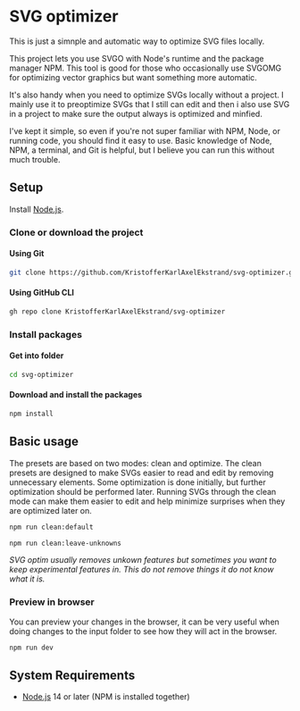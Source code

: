 # SVG optimizer

This is just a simnple and automatic way to optimize SVG files locally.

This project lets you use SVGO with Node's runtime and the package manager NPM. This tool is good for those who occasionally use SVGOMG for optimizing vector graphics but want something more automatic.

It's also handy when you need to optimize SVGs locally without a project. I mainly use it to preoptimize SVGs that I still can edit and then i also use SVG in a project to make sure the output always is optimized and minfied.

I've kept it simple, so even if you're not super familiar with NPM, Node, or running code, you should find it easy to use. Basic knowledge of Node, NPM, a terminal, and Git is helpful, but I believe you can run this without much trouble.

## Setup

Install [Node.js](https://nodejs.org/).

### Clone or download the project

#### Using Git

```bash
git clone https://github.com/KristofferKarlAxelEkstrand/svg-optimizer.git
```

#### Using GitHub CLI

```bash
gh repo clone KristofferKarlAxelEkstrand/svg-optimizer
```

### Install packages

#### Get into folder

```bash
cd svg-optimizer
```

#### Download and install the packages

```bash
npm install
```

## Basic usage

The presets are based on two modes: clean and optimize. The clean presets are designed to make SVGs easier to read and edit by removing unnecessary elements. Some optimization is done initially, but further optimization should be performed later. Running SVGs through the clean mode can make them easier to edit and help minimize surprises when they are optimized later on.

```bash
npm run clean:default
```

```bash
npm run clean:leave-unknowns
```

_SVG optim usually removes unkown features but sometimes you want to keep experimental features in. This do not remove things it do not know what it is._

### Preview in browser

You can preview your changes in the browser, it can be very useful when doing changes to the input folder to see how they will act in the browser.

```bash
npm run dev
```

## System Requirements

- [Node.js](https://nodejs.org/) 14 or later (NPM is installed together)
